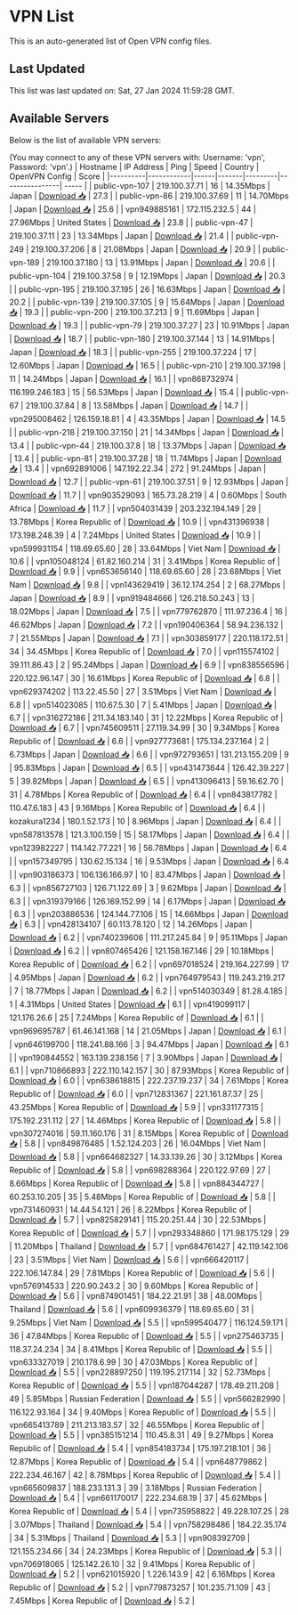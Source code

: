# VPN List

This is an auto-generated list of Open VPN config files.

## Last Updated

This list was last updated on: Sat, 27 Jan 2024 11:59:28 GMT.

## Available Servers

Below is the list of available VPN servers:

(You may connect to any of these VPN servers with: Username: 'vpn', Password: 'vpn'.)
| Hostname | IP Address | Ping | Speed | Country | OpenVPN Config | Score |
|----------|------------|------|-------|---------|----------------| ----- |
| public-vpn-107 | 219.100.37.71 | 16 | 14.35Mbps | Japan | [Download 📥](./configs/server_0_JP.ovpn) | 27.3 |
| public-vpn-86 | 219.100.37.69 | 11 | 14.70Mbps | Japan | [Download 📥](./configs/server_1_JP.ovpn) | 25.6 |
| vpn949885161 | 172.115.232.5 | 44 | 27.96Mbps | United States | [Download 📥](./configs/server_2_US.ovpn) | 23.8 |
| public-vpn-47 | 219.100.37.11 | 23 | 13.34Mbps | Japan | [Download 📥](./configs/server_3_JP.ovpn) | 21.4 |
| public-vpn-249 | 219.100.37.206 | 8 | 21.08Mbps | Japan | [Download 📥](./configs/server_4_JP.ovpn) | 20.9 |
| public-vpn-189 | 219.100.37.180 | 13 | 13.91Mbps | Japan | [Download 📥](./configs/server_5_JP.ovpn) | 20.6 |
| public-vpn-104 | 219.100.37.58 | 9 | 12.19Mbps | Japan | [Download 📥](./configs/server_6_JP.ovpn) | 20.3 |
| public-vpn-195 | 219.100.37.195 | 26 | 16.63Mbps | Japan | [Download 📥](./configs/server_7_JP.ovpn) | 20.2 |
| public-vpn-139 | 219.100.37.105 | 9 | 15.64Mbps | Japan | [Download 📥](./configs/server_8_JP.ovpn) | 19.3 |
| public-vpn-200 | 219.100.37.213 | 9 | 11.69Mbps | Japan | [Download 📥](./configs/server_9_JP.ovpn) | 19.3 |
| public-vpn-79 | 219.100.37.27 | 23 | 10.91Mbps | Japan | [Download 📥](./configs/server_10_JP.ovpn) | 18.7 |
| public-vpn-180 | 219.100.37.144 | 13 | 14.91Mbps | Japan | [Download 📥](./configs/server_11_JP.ovpn) | 18.3 |
| public-vpn-255 | 219.100.37.224 | 17 | 12.60Mbps | Japan | [Download 📥](./configs/server_12_JP.ovpn) | 16.5 |
| public-vpn-210 | 219.100.37.198 | 11 | 14.24Mbps | Japan | [Download 📥](./configs/server_13_JP.ovpn) | 16.1 |
| vpn868732974 | 116.199.246.183 | 15 | 56.53Mbps | Japan | [Download 📥](./configs/server_14_JP.ovpn) | 15.4 |
| public-vpn-67 | 219.100.37.84 | 8 | 13.58Mbps | Japan | [Download 📥](./configs/server_15_JP.ovpn) | 14.7 |
| vpn295008462 | 126.159.18.81 | 4 | 43.35Mbps | Japan | [Download 📥](./configs/server_16_JP.ovpn) | 14.5 |
| public-vpn-218 | 219.100.37.150 | 21 | 14.34Mbps | Japan | [Download 📥](./configs/server_17_JP.ovpn) | 13.4 |
| public-vpn-44 | 219.100.37.8 | 18 | 13.37Mbps | Japan | [Download 📥](./configs/server_18_JP.ovpn) | 13.4 |
| public-vpn-81 | 219.100.37.28 | 18 | 11.74Mbps | Japan | [Download 📥](./configs/server_19_JP.ovpn) | 13.4 |
| vpn692891006 | 147.192.22.34 | 272 | 91.24Mbps | Japan | [Download 📥](./configs/server_20_JP.ovpn) | 12.7 |
| public-vpn-61 | 219.100.37.51 | 9 | 12.93Mbps | Japan | [Download 📥](./configs/server_21_JP.ovpn) | 11.7 |
| vpn903529093 | 165.73.28.219 | 4 | 0.60Mbps | South Africa | [Download 📥](./configs/server_22_ZA.ovpn) | 11.7 |
| vpn504031439 | 203.232.194.149 | 29 | 13.78Mbps | Korea Republic of | [Download 📥](./configs/server_23_KR.ovpn) | 10.9 |
| vpn431396938 | 173.198.248.39 | 4 | 7.24Mbps | United States | [Download 📥](./configs/server_24_US.ovpn) | 10.9 |
| vpn599931154 | 118.69.65.60 | 28 | 33.64Mbps | Viet Nam | [Download 📥](./configs/server_25_VN.ovpn) | 10.6 |
| vpn105048124 | 61.82.160.214 | 31 | 3.41Mbps | Korea Republic of | [Download 📥](./configs/server_26_KR.ovpn) | 9.9 |
| vpn653656140 | 118.69.65.60 | 28 | 23.68Mbps | Viet Nam | [Download 📥](./configs/server_27_VN.ovpn) | 9.8 |
| vpn143629419 | 36.12.174.254 | 2 | 68.27Mbps | Japan | [Download 📥](./configs/server_28_JP.ovpn) | 8.9 |
| vpn919484666 | 126.218.50.243 | 13 | 18.02Mbps | Japan | [Download 📥](./configs/server_29_JP.ovpn) | 7.5 |
| vpn779762870 | 111.97.236.4 | 16 | 46.62Mbps | Japan | [Download 📥](./configs/server_30_JP.ovpn) | 7.2 |
| vpn190406364 | 58.94.236.132 | 7 | 21.55Mbps | Japan | [Download 📥](./configs/server_31_JP.ovpn) | 7.1 |
| vpn303859177 | 220.118.172.51 | 34 | 34.45Mbps | Korea Republic of | [Download 📥](./configs/server_32_KR.ovpn) | 7.0 |
| vpn115574102 | 39.111.86.43 | 2 | 95.24Mbps | Japan | [Download 📥](./configs/server_33_JP.ovpn) | 6.9 |
| vpn838556596 | 220.122.96.147 | 30 | 16.61Mbps | Korea Republic of | [Download 📥](./configs/server_34_KR.ovpn) | 6.8 |
| vpn629374202 | 113.22.45.50 | 27 | 3.51Mbps | Viet Nam | [Download 📥](./configs/server_35_VN.ovpn) | 6.8 |
| vpn514023085 | 110.67.5.30 | 7 | 5.41Mbps | Japan | [Download 📥](./configs/server_36_JP.ovpn) | 6.7 |
| vpn316272186 | 211.34.183.140 | 31 | 12.22Mbps | Korea Republic of | [Download 📥](./configs/server_37_KR.ovpn) | 6.7 |
| vpn745609511 | 27.119.34.99 | 30 | 9.34Mbps | Korea Republic of | [Download 📥](./configs/server_38_KR.ovpn) | 6.6 |
| vpn927773681 | 175.134.237.164 | 2 | 6.73Mbps | Japan | [Download 📥](./configs/server_39_JP.ovpn) | 6.6 |
| vpn972793651 | 131.213.155.209 | 9 | 95.83Mbps | Japan | [Download 📥](./configs/server_40_JP.ovpn) | 6.5 |
| vpn431473644 | 126.42.39.227 | 5 | 39.82Mbps | Japan | [Download 📥](./configs/server_41_JP.ovpn) | 6.5 |
| vpn413096413 | 59.16.62.70 | 31 | 4.78Mbps | Korea Republic of | [Download 📥](./configs/server_42_KR.ovpn) | 6.4 |
| vpn843817782 | 110.47.6.183 | 43 | 9.16Mbps | Korea Republic of | [Download 📥](./configs/server_43_KR.ovpn) | 6.4 |
| kozakura1234 | 180.1.52.173 | 10 | 8.96Mbps | Japan | [Download 📥](./configs/server_44_JP.ovpn) | 6.4 |
| vpn587813578 | 121.3.100.159 | 15 | 58.17Mbps | Japan | [Download 📥](./configs/server_45_JP.ovpn) | 6.4 |
| vpn123982227 | 114.142.77.221 | 16 | 56.78Mbps | Japan | [Download 📥](./configs/server_46_JP.ovpn) | 6.4 |
| vpn157349795 | 130.62.15.134 | 16 | 9.53Mbps | Japan | [Download 📥](./configs/server_47_JP.ovpn) | 6.4 |
| vpn903186373 | 106.136.166.97 | 10 | 83.47Mbps | Japan | [Download 📥](./configs/server_48_JP.ovpn) | 6.3 |
| vpn856727103 | 126.71.122.69 | 3 | 9.62Mbps | Japan | [Download 📥](./configs/server_49_JP.ovpn) | 6.3 |
| vpn319379166 | 126.169.152.99 | 14 | 6.17Mbps | Japan | [Download 📥](./configs/server_50_JP.ovpn) | 6.3 |
| vpn203886536 | 124.144.77.106 | 15 | 14.66Mbps | Japan | [Download 📥](./configs/server_51_JP.ovpn) | 6.3 |
| vpn428134107 | 60.113.78.120 | 12 | 14.26Mbps | Japan | [Download 📥](./configs/server_52_JP.ovpn) | 6.2 |
| vpn740239606 | 111.217.245.84 | 9 | 95.11Mbps | Japan | [Download 📥](./configs/server_53_JP.ovpn) | 6.2 |
| vpn807465426 | 121.158.167.146 | 29 | 10.18Mbps | Korea Republic of | [Download 📥](./configs/server_54_KR.ovpn) | 6.2 |
| vpn697018524 | 219.164.227.99 | 17 | 4.95Mbps | Japan | [Download 📥](./configs/server_55_JP.ovpn) | 6.2 |
| vpn764979543 | 119.243.219.217 | 7 | 18.77Mbps | Japan | [Download 📥](./configs/server_56_JP.ovpn) | 6.2 |
| vpn514030349 | 81.28.4.185 | 1 | 4.31Mbps | United States | [Download 📥](./configs/server_57_US.ovpn) | 6.1 |
| vpn419099117 | 121.176.26.6 | 25 | 7.24Mbps | Korea Republic of | [Download 📥](./configs/server_58_KR.ovpn) | 6.1 |
| vpn969695787 | 61.46.141.168 | 14 | 21.05Mbps | Japan | [Download 📥](./configs/server_59_JP.ovpn) | 6.1 |
| vpn646199700 | 118.241.88.166 | 3 | 94.47Mbps | Japan | [Download 📥](./configs/server_60_JP.ovpn) | 6.1 |
| vpn190844552 | 163.139.238.156 | 7 | 3.90Mbps | Japan | [Download 📥](./configs/server_61_JP.ovpn) | 6.1 |
| vpn710866893 | 222.110.142.157 | 30 | 87.93Mbps | Korea Republic of | [Download 📥](./configs/server_62_KR.ovpn) | 6.0 |
| vpn638618815 | 222.237.19.237 | 34 | 7.61Mbps | Korea Republic of | [Download 📥](./configs/server_63_KR.ovpn) | 6.0 |
| vpn712831367 | 221.161.87.37 | 25 | 43.25Mbps | Korea Republic of | [Download 📥](./configs/server_64_KR.ovpn) | 5.9 |
| vpn331177315 | 175.192.231.112 | 27 | 14.46Mbps | Korea Republic of | [Download 📥](./configs/server_65_KR.ovpn) | 5.8 |
| vpn307274016 | 59.11.160.176 | 31 | 8.15Mbps | Korea Republic of | [Download 📥](./configs/server_66_KR.ovpn) | 5.8 |
| vpn849876485 | 1.52.124.203 | 26 | 16.04Mbps | Viet Nam | [Download 📥](./configs/server_67_VN.ovpn) | 5.8 |
| vpn664682327 | 14.33.139.26 | 30 | 3.12Mbps | Korea Republic of | [Download 📥](./configs/server_68_KR.ovpn) | 5.8 |
| vpn698288364 | 220.122.97.69 | 27 | 8.66Mbps | Korea Republic of | [Download 📥](./configs/server_69_KR.ovpn) | 5.8 |
| vpn884344727 | 60.253.10.205 | 35 | 5.48Mbps | Korea Republic of | [Download 📥](./configs/server_70_KR.ovpn) | 5.8 |
| vpn731460931 | 14.44.54.121 | 26 | 8.22Mbps | Korea Republic of | [Download 📥](./configs/server_71_KR.ovpn) | 5.7 |
| vpn825829141 | 115.20.251.44 | 30 | 22.53Mbps | Korea Republic of | [Download 📥](./configs/server_72_KR.ovpn) | 5.7 |
| vpn293348860 | 171.98.175.129 | 29 | 11.20Mbps | Thailand | [Download 📥](./configs/server_73_TH.ovpn) | 5.7 |
| vpn684761427 | 42.119.142.106 | 23 | 3.51Mbps | Viet Nam | [Download 📥](./configs/server_74_VN.ovpn) | 5.6 |
| vpn666420117 | 222.106.147.84 | 29 | 7.81Mbps | Korea Republic of | [Download 📥](./configs/server_75_KR.ovpn) | 5.6 |
| vpn576914533 | 220.90.243.2 | 30 | 9.60Mbps | Korea Republic of | [Download 📥](./configs/server_76_KR.ovpn) | 5.6 |
| vpn874901451 | 184.22.21.91 | 38 | 48.00Mbps | Thailand | [Download 📥](./configs/server_77_TH.ovpn) | 5.6 |
| vpn609936379 | 118.69.65.60 | 31 | 9.25Mbps | Viet Nam | [Download 📥](./configs/server_78_VN.ovpn) | 5.5 |
| vpn599540477 | 116.124.59.171 | 36 | 47.84Mbps | Korea Republic of | [Download 📥](./configs/server_79_KR.ovpn) | 5.5 |
| vpn275463735 | 118.37.24.234 | 34 | 8.41Mbps | Korea Republic of | [Download 📥](./configs/server_80_KR.ovpn) | 5.5 |
| vpn633327019 | 210.178.6.99 | 30 | 47.03Mbps | Korea Republic of | [Download 📥](./configs/server_81_KR.ovpn) | 5.5 |
| vpn228897250 | 119.195.217.114 | 32 | 52.73Mbps | Korea Republic of | [Download 📥](./configs/server_82_KR.ovpn) | 5.5 |
| vpn187044287 | 178.49.211.208 | 49 | 5.85Mbps | Russian Federation | [Download 📥](./configs/server_83_RU.ovpn) | 5.5 |
| vpn566282990 | 116.122.93.164 | 34 | 9.40Mbps | Korea Republic of | [Download 📥](./configs/server_84_KR.ovpn) | 5.5 |
| vpn665413789 | 211.213.183.57 | 32 | 46.55Mbps | Korea Republic of | [Download 📥](./configs/server_85_KR.ovpn) | 5.5 |
| vpn385151214 | 110.45.8.31 | 49 | 9.27Mbps | Korea Republic of | [Download 📥](./configs/server_86_KR.ovpn) | 5.4 |
| vpn854183734 | 175.197.218.101 | 36 | 12.87Mbps | Korea Republic of | [Download 📥](./configs/server_87_KR.ovpn) | 5.4 |
| vpn648779862 | 222.234.46.167 | 42 | 8.78Mbps | Korea Republic of | [Download 📥](./configs/server_88_KR.ovpn) | 5.4 |
| vpn665609837 | 188.233.131.3 | 39 | 3.18Mbps | Russian Federation | [Download 📥](./configs/server_89_RU.ovpn) | 5.4 |
| vpn661170017 | 222.234.68.19 | 37 | 45.62Mbps | Korea Republic of | [Download 📥](./configs/server_90_KR.ovpn) | 5.4 |
| vpn735958822 | 49.228.107.25 | 28 | 3.07Mbps | Thailand | [Download 📥](./configs/server_91_TH.ovpn) | 5.4 |
| vpn758298486 | 184.22.35.174 | 34 | 5.31Mbps | Thailand | [Download 📥](./configs/server_92_TH.ovpn) | 5.3 |
| vpn908392709 | 121.155.234.66 | 34 | 24.23Mbps | Korea Republic of | [Download 📥](./configs/server_93_KR.ovpn) | 5.3 |
| vpn706918065 | 125.142.26.10 | 32 | 9.41Mbps | Korea Republic of | [Download 📥](./configs/server_94_KR.ovpn) | 5.2 |
| vpn621015920 | 1.226.143.9 | 42 | 6.16Mbps | Korea Republic of | [Download 📥](./configs/server_95_KR.ovpn) | 5.2 |
| vpn779873257 | 101.235.71.109 | 43 | 7.45Mbps | Korea Republic of | [Download 📥](./configs/server_96_KR.ovpn) | 5.2 |
